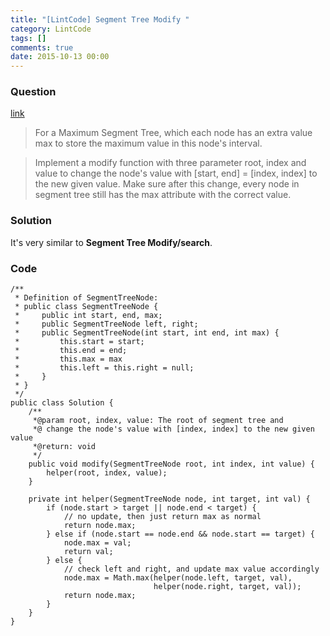 ```yaml
---
title: "[LintCode] Segment Tree Modify "
category: LintCode
tags: []
comments: true
date: 2015-10-13 00:00
---
```



### Question

[link](http://www.lintcode.com/en/problem/segment-tree-modify/#)

> For a Maximum Segment Tree, which each node has an extra value max to store the maximum value in this node's interval.

> Implement a modify function with three parameter root, index and value to change the node's value with [start, end] = [index, index] to the new given value. Make sure after this change, every node in segment tree still has the max attribute with the correct value.

### Solution

It's very similar to **Segment Tree Modify/search**.

### Code

    /**
     * Definition of SegmentTreeNode:
     * public class SegmentTreeNode {
     *     public int start, end, max;
     *     public SegmentTreeNode left, right;
     *     public SegmentTreeNode(int start, int end, int max) {
     *         this.start = start;
     *         this.end = end;
     *         this.max = max
     *         this.left = this.right = null;
     *     }
     * }
     */
    public class Solution {
        /**
         *@param root, index, value: The root of segment tree and
         *@ change the node's value with [index, index] to the new given value
         *@return: void
         */
        public void modify(SegmentTreeNode root, int index, int value) {
            helper(root, index, value);
        }

        private int helper(SegmentTreeNode node, int target, int val) {
            if (node.start > target || node.end < target) {
                // no update, then just return max as normal
                return node.max;
            } else if (node.start == node.end && node.start == target) {
                node.max = val;
                return val;
            } else {
                // check left and right, and update max value accordingly
                node.max = Math.max(helper(node.left, target, val),
                                    helper(node.right, target, val));
                return node.max;
            }
        }
    }
